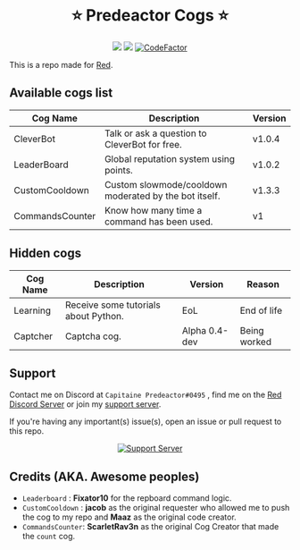 <h1 align="center">⭐ Predeactor Cogs ⭐</h1>

<p align="center">
  <img src="https://repository-images.githubusercontent.com/245725383/2fbcee00-906c-11ea-8da9-ecbb66c5b7d4">
  <img src="https://img.shields.io/badge/Made%20for-Red%20v3-red?logo=discord">
  <a href="https://www.codefactor.io/repository/github/predeactor/predeactor-cogs">
    <img src="https://www.codefactor.io/repository/github/predeactor/predeactor-cogs/badge" alt="CodeFactor" />
  </a>
</p>

This is a repo made for [Red](https://github.com/Cog-Creators/Red-DiscordBot).

## Available cogs list

| Cog Name        | Description                                           | Version    |
| --------------- | ----------------------------------------------------- | ---------- |
| CleverBot       | Talk or ask a question to CleverBot for free.         | v1.0.4     |
| LeaderBoard     | Global reputation system using points.                | v1.0.2     |
| CustomCooldown  | Custom slowmode/cooldown moderated by the bot itself. | v1.3.3     |
| CommandsCounter | Know how many time a command has been used.           | v1         |

## Hidden cogs

| Cog Name     | Description                                          | Version       | Reason       |
| ------------ | ---------------------------------------------------- | ------------- | ------------ |
| Learning     | Receive some tutorials about Python.                 | EoL           | End of life  |
| Captcher     | Captcha cog.                                         | Alpha 0.4-dev | Being worked |

## Support

Contact me on Discord at `Capitaine Predeactor#0495` , find me on the [Red Discord Server](https://discord.gg/red) or join my [support server](https://discord.gg/zg6ydua).

If you're having any important(s) issue(s), open an issue or pull request to this repo.
<p align="center">
  <a href="https://discord.gg/zg6ydua">
    <img src="https://discord.com/api/guilds/731147725902708827/widget.png?style=banner2" alt="Support Server">
  </a>
</p>

## Credits (AKA. Awesome peoples)

* `Leaderboard` : **Fixator10** for the repboard command logic.
* `CustomCooldown` : **jacob** as the original requester who allowed me to push the cog to my repo and **Maaz** as the original code creator.
* `CommandsCounter`: **ScarletRav3n** as the original Cog Creator that made the `count` cog.
